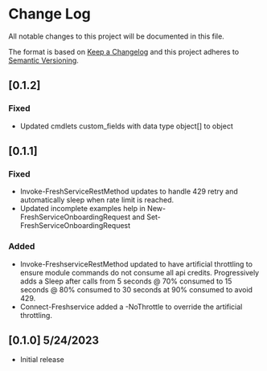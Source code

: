# Change Log

All notable changes to this project will be documented in this file.

The format is based on [Keep a Changelog](http://keepachangelog.com/)
and this project adheres to [Semantic Versioning](http://semver.org/).

## [0.1.2]

### Fixed

- Updated cmdlets custom_fields with data type object[] to object

## [0.1.1]

### Fixed

- Invoke-FreshServiceRestMethod updates to handle 429 retry and automatically sleep when rate limit is reached.
- Updated incomplete examples help in New-FreshServiceOnboardingRequest and Set-FreshServiceOnboardingRequest

### Added

- Invoke-FreshserviceRestMethod updated to have artificial throttling to ensure module commands do not consume all api credits.  Progressively adds a Sleep after calls from 5 seconds @ 70% consumed to 15 seconds @ 80% consumed to 30 seconds at 90% consumed to avoid 429.
- Connect-Freshservice added a -NoThrottle to override the artificial throttling.

## [0.1.0] 5/24/2023

- Initial release
